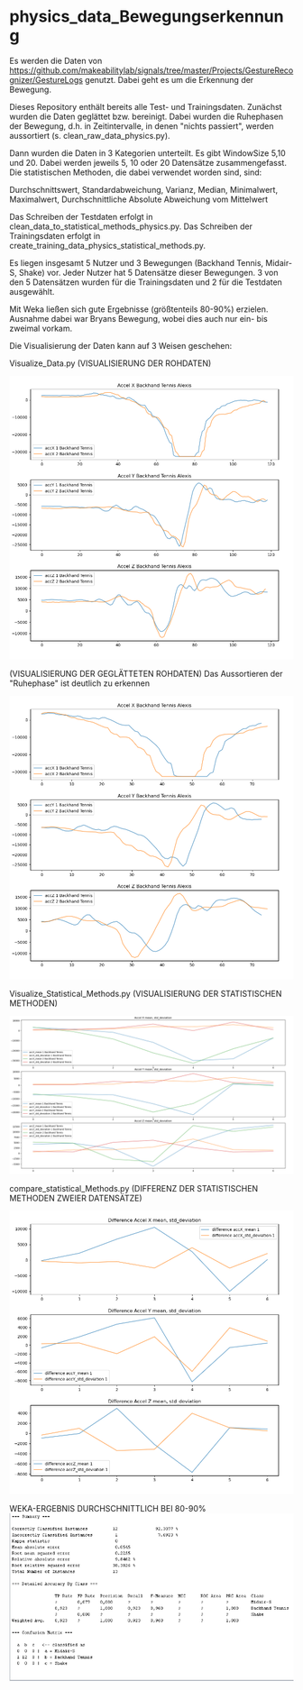 # physics_data_Bewegungserkennung

Es werden die Daten von https://github.com/makeabilitylab/signals/tree/master/Projects/GestureRecognizer/GestureLogs genutzt. Dabei geht es um die Erkennung der Bewegung.

Dieses Repository enthält bereits alle Test- und Trainingsdaten. Zunächst wurden die Daten geglättet bzw. bereinigt. Dabei wurden die Ruhephasen der Bewegung, d.h. in Zeitintervalle, in denen "nichts passiert", werden aussortiert (s. clean_raw_data_physics.py).

Dann wurden die Daten in 3 Kategorien unterteilt. Es gibt WindowSize 5,10 und 20. Dabei werden jeweils 5, 10 oder 20 Datensätze zusammengefasst. Die statistischen Methoden, die dabei verwendet worden sind, sind:

Durchschnittswert, Standardabweichung, Varianz, Median, Minimalwert, Maximalwert, Durchschnittliche Absolute Abweichung vom Mittelwert

Das Schreiben der Testdaten erfolgt in clean_data_to_statistical_methods_physics.py. Das Schreiben der Trainingsdaten erfolgt in create_training_data_physics_statistical_methods.py.

Es liegen insgesamt 5 Nutzer und 3 Bewegungen (Backhand Tennis, Midair-S, Shake) vor. Jeder Nutzer hat 5 Datensätze dieser Bewegungen. 3 von den 5 Datensätzen wurden für die Trainingsdaten und 2 für die Testdaten ausgewählt.

Mit Weka ließen sich gute Ergebnisse (größtenteils 80-90%) erzielen. Ausnahme dabei war Bryans Bewegung, wobei dies auch nur ein- bis zweimal vorkam.

Die Visualisierung der Daten kann auf 3 Weisen geschehen:

Visualize_Data.py (VISUALISIERUNG DER ROHDATEN)

![Alt text](./images/raw_data_backhand_tennis.png?raw=true "Title")

(VISUALISIERUNG DER GEGLÄTTETEN ROHDATEN) Das Aussortieren der "Ruhephase" ist deutlich zu erkennen

![Alt text](./images/cleaned_raw_data_backhand_tennis.png?raw=true "Title")


Visualize_Statistical_Methods.py (VISUALISIERUNG DER STATISTISCHEN METHODEN)

![Alt text](./images/Statistical_Methods_datasets_backhand_tennis.png?raw=true "Title")



compare_statistical_Methods.py (DIFFERENZ DER STATISTISCHEN METHODEN ZWEIER DATENSÄTZE)

![Alt text](./images/Statistical_Methods_datasets_backhand_tennis_Comparison.png?raw=true "Title")


WEKA-ERGEBNIS DURCHSCHNITTLICH BEI 80-90%
![Alt text](./images/Weka_Ergebnis_Backhand_WindowSize_5.PNG?raw=true "Title")

